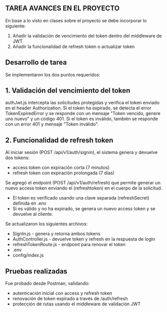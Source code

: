 ## TAREA AVANCES EN EL PROYECTO
En base a lo visto en clases sobre el proyecto se debe incorporar lo siguiente:
1. Añadir la validación de vencimiento del token dentro del middleware de JWT
2. Añadir la funcionalidad de refresh token o actualizar token

## Desarrollo de tarea
Se implementaron los dos puntos requeridos:
## 1. Validación del vencimiento del token
authJwt.js intercepta las solicitudes protegidas y verifica el token enviado en el header Authorization. Si el token ha expirado, se detecta el error TokenExpiredError y se responde con un mensaje "Token vencido, genere uno nuevo" y un código 401. Si el token es inválido, también se responde con un error 401 y mensaje "Token inválido".

## 2. Funcionalidad de refresh token
Al iniciar sesión (POST /api/v1/auth/signin), el sistema genera y devuelve dos tokens:
* access token con expiración corta (7 minutos)
* refresh token con expiración prolongada (7 dias)

Se agregó el endpoint (POST /api/v1/auth/refresh) que permite generar un nuevo access token enviando el (refreshtoken) en el cuerpo de la solicitud. 
* El token es verificado usando una clave separada (refreshSecret) definida en .env
* Si es válido y no ha expirado, se genera un nuevo access token y se devuelve al cliente.

Se actualizaron los siguientes archivos:
* SignIn.js - genera y retorna ambos tokens
* AuthController.js - devuelve token y refresh en la respuesta de login
* refreshTokenRoute.js - endpoint para renovar el token
* .env
* config/index.js

## Pruebas realizadas
Fue probado desde Postman, validando:
* autenticación inicial con access y refresh token
* renovación de token expirado a través de /auth/refresh
* protección de rutas usando el middleware de validación JWT
